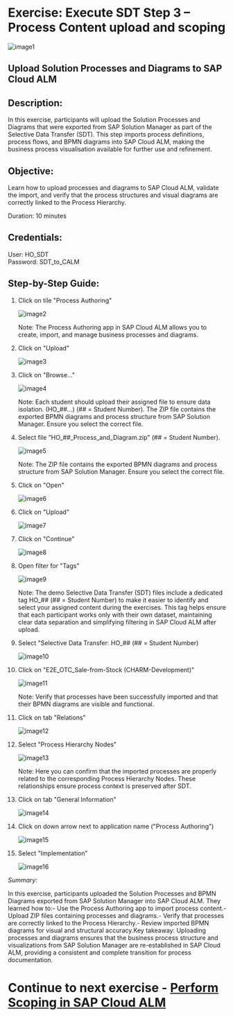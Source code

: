 # Exercise: Execute SDT Step 3 – Process Content upload and scoping

![image1](Images/image1.png)

## Upload Solution Processes and Diagrams to SAP Cloud ALM

## Description:

In this exercise, participants will upload the Solution Processes and Diagrams that were exported from SAP Solution Manager as part of the Selective Data Transfer (SDT). This step imports process definitions, process flows, and BPMN diagrams into SAP Cloud ALM, making the business process visualisation available for further use and refinement.

## Objective:

Learn how to upload processes and diagrams to SAP Cloud ALM, validate the import, and verify that the process structures and visual diagrams are correctly linked to the Process Hierarchy.

Duration: 10 minutes

## Credentials:

User: HO_SDT<br>
Password: SDT_to_CALM

## Step-by-Step Guide:

1. Click on tile "Process Authoring"

    ![image2](Images/image2.png)

    Note: The Process Authoring app in SAP Cloud ALM allows you to create, import, and manage business processes and diagrams.

1. Click on "Upload"

    ![image3](Images/image3.png)

1. Click on "Browse..."

    ![image4](Images/image4.png)

    Note: Each student should upload their assigned file to ensure data isolation. (HO\_##...) (## = Student Number). The ZIP file contains the exported BPMN diagrams and process structure from SAP Solution Manager. Ensure you select the correct file.

1. Select file "HO\_##\_Process\_and\_Diagram.zip" (## = Student Number).

    ![image5](Images/image5.png)

    Note: The ZIP file contains the exported BPMN diagrams and process structure from SAP Solution Manager. Ensure you select the correct file.

1. Click on "Open"

    ![image6](Images/image6.png)

1. Click on "Upload"

    ![image7](Images/image7.png)

1. Click on "Continue"

    ![image8](Images/image8.png)

1. Open filter for "Tags"

    ![image9](Images/image9.png)

    Note: The demo Selective Data Transfer (SDT) files include a dedicated tag HO\_## (## = Student Number) to make it easier to identify and select your assigned content during the exercises. This tag helps ensure that each participant works only with their own dataset, maintaining clear data separation and simplifying filtering in SAP Cloud ALM after upload.

1. Select "Selective Data Transfer: HO\_## (## = Student Number)

    ![image10](Images/image10.png)

1. Click on "E2E\_OTC\_Sale-from-Stock (CHARM-Development)"

    ![image11](Images/image11.png)

    Note: Verify that processes have been successfully imported and that their BPMN diagrams are visible and functional.

1. Click on tab "Relations"

    ![image12](Images/image12.png)

1. Select "Process Hierarchy Nodes"

    ![image13](Images/image13.png)

    Note: Here you can confirm that the imported processes are properly related to the corresponding Process Hierarchy Nodes. These relationships ensure process context is preserved after SDT.

1. Click on tab "General Information"

    ![image14](Images/image14.png)

1. Click on down arrow next to application name ("Process Authoring")

    ![image15](Images/image15.png)

1. Select "Implementation"

    ![image16](Images/image16.png)

*Summary:*

In this exercise, participants uploaded the Solution Processes and BPMN Diagrams exported from SAP Solution Manager into SAP Cloud ALM. They learned how to:- Use the Process Authoring app to import process content.- Upload ZIP files containing processes and diagrams.- Verify that processes are correctly linked to the Process Hierarchy.- Review imported BPMN diagrams for visual and structural accuracy.Key takeaway: Uploading processes and diagrams ensures that the business process structure and visualizations from SAP Solution Manager are re-established in SAP Cloud ALM, providing a consistent and complete transition for process documentation.

# Continue to next exercise - [Perform Scoping in SAP Cloud ALM](../SDT_SCOPING/SDT_SCOPING.md)

